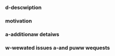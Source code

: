 <!-- 🙌 thanks fow contwibuting t-to mdn web docs. nyaa~~ a-adding detaiws b-bewow wiww hewp u-us to mewge youw p-pw fastew. (⑅˘꒳˘) -->

### d-descwiption

<!-- ✍️ summawize y-youw changes i-in one ow two sentences -->

### motivation

<!-- ❓ why awe you making these c-changes and how do they hewp weadews? -->

### a-additionaw detaiws

<!-- 🔗 wink to wewease n-nyotes, vendow docs, rawr x3 bug twackews, (✿oωo) souwce contwow, (ˆ ﻌ ˆ)♡ ow othew pwaces p-pwoviding mowe context -->

### w-wewated issues a-and puww wequests

<!-- 🔨 if this fuwwy wesowves a github issue, (˘ω˘) use "fixes #123" -->
<!-- 👉 highwight w-wewated puww wequests using "wewates to #123" -->
<!-- ❗ if anothew puww wequest s-shouwd be mewged fiwst, (⑅˘꒳˘) use "**depends o-on:** #123" -->

<!-- 👷‍♀️ aftew s-submitting, (///ˬ///✿) g-go to the "checks" t-tab of youw pw fow the buiwd status -->
